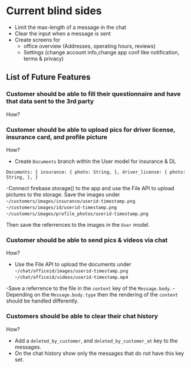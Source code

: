 # Current blind sides

- Limit the max-length of a message in the chat 
- Clear the input when a message is sent
- Create screens for
	* office overview (Addresses, operating hours, reviews)
	* Settings (change account info,change app conf like notification, terms & privacy)

## List of Future Features

### Customer should be able to fill their questionnaire and have that data sent to the 3rd party
How?

### Customer should be able to upload pics for driver license, insurance card, and profile picture
How? 
- Create `Documents` branch within the User model for insurance & DL

`
Documents: {
	insurance: {
		photo: String,
	},
	driver_license: {
		photo: String,
	},
}
`

-Connect firebase.storage() to the app and use the File API to upload pictures to the storage. Save the images under 
	-`/customers/images/insurance/userid-timestamp.png`
	-`/customers/images/id/userid-timestamp.png` 
	-`/customers/images/profile_photos/userid-timestamp.png`

Then save the referrences to the images in the `User` model.

### Customer should be able to send pics & videos via chat
How?
- Use the File API to upload the documents under
	-`/chat/officeid/images/userid-timestamp.png`
	-`/chat/officeid/videos/userid-timestamp.mp4`

-Save a referrence to the file in the `content` key of the `Message.body`.
-Depending on the `Message.body.type` then the rendering of the `content` should be handled differently.

### Customers should be able to clear their chat history
How?
- Add a `deleted_by_customer`, and `deleted_by_customer_at` key to the messages.
- On the chat history show only the messages that do not have this key set.

